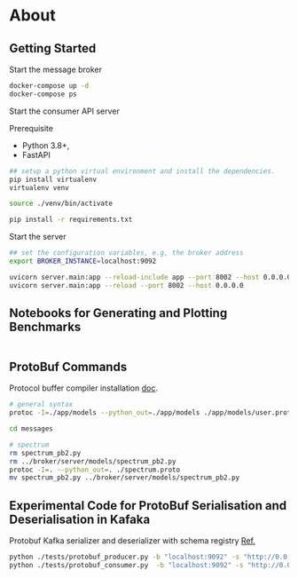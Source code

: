 # About

## Getting Started

Start the message broker

```bash
docker-compose up -d
docker-compose ps
```

Start the consumer API server

Prerequisite

- Python 3.8+,
- FastAPI

```bash
## setup a python virtual environment and install the dependencies.
pip install virtualenv
virtualenv venv

source ./venv/bin/activate

pip install -r requirements.txt
```

Start the server

```bash
## set the configuration variables, e.g, the broker address
export BROKER_INSTANCE=localhost:9092

uvicorn server.main:app --reload-include app --port 8002 --host 0.0.0.0
uvicorn server.main:app --reload --port 8002 --host 0.0.0.0
```

## Notebooks for Generating and Plotting Benchmarks

```bash

```

## ProtoBuf Commands

Protocol buffer compiler installation [doc](https://grpc.io/docs/protoc-installation).

```bash
# general syntax
protoc -I=./app/models --python_out=./app/models ./app/models/user.proto

cd messages

# spectrum
rm spectrum_pb2.py
rm ../broker/server/models/spectrum_pb2.py
protoc -I=. --python_out=. ./spectrum.proto
mv spectrum_pb2.py ../broker/server/models/spectrum_pb2.py
```

## Experimental Code for ProtoBuf Serialisation and Deserialisation in Kafaka

Protobuf Kafka serializer and deserializer with schema registry
[Ref.](https://github.com/confluentinc/confluent-kafka-python/tree/master/examples)

```bash
python ./tests/protobuf_producer.py -b "localhost:9092" -s "http://0.0.0.0:8081"
python ./tests/protobuf_consumer.py  -b "localhost:9092" -s "http://0.0.0.0:8081"
```
